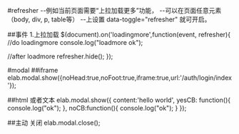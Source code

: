 #refresher
--例如当前页面需要“上拉加载更多”功能，
--可以在页面任意元素（body, div, p, table等）
--上设置 data-toggle="refresher" 就可开启。
<div class="list" data-toggle="refresher"></div>

##事件
1.上拉加载
$(document).on('loadingmore',function(event, refresher){
  //do loadingmore
  console.log("loadmore ok");

  //after loadmore
  refresher.hide();
});

#modal
##iframe
elab.modal.show({noHead:true,noFoot:true,iframe:true,url:'/auth/login/index'});

##html 或者文本
elab.modal.show({
  content:'hello world',
  yesCB: function(){
    console.log("ok");
  },
  noCB:function(){
    console.log("ok");
  }
});

##主动
关闭
elab.modal.close();
